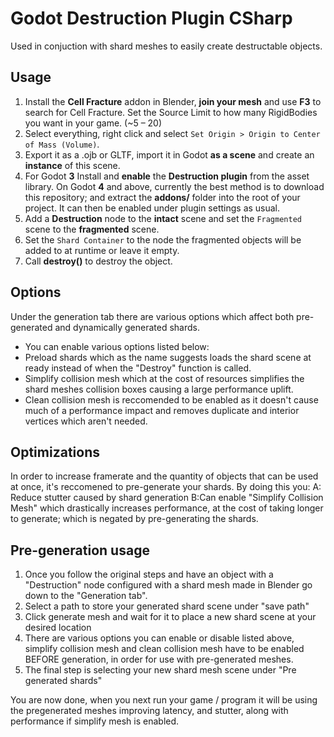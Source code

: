 # Godot Destruction Plugin CSharp

Used in conjuction with shard meshes to easily create destructable objects.

## Usage

1. Install the **Cell Fracture** addon in Blender, **join your mesh** and use **F3** to search for Cell Fracture. Set the Source Limit to how many RigidBodies you want in your game. (\~5 – 20)
2. Select everything, right click and select `Set Origin > Origin to Center of Mass (Volume)`.
3. Export it as a .ojb or GLTF, import it in Godot **as a scene** and create an **instance** of this scene.
4. For Godot **3** Install and **enable** the **Destruction plugin** from the asset library. On Godot **4** and above, currently the best method is to download this repository; and extract the **addons/** folder into the root of your project. It can then be enabled under plugin settings as usual.
5. Add a **Destruction** node to the **intact** scene and set the `Fragmented` scene to the **fragmented** scene.
6. Set the `Shard Container` to the node the fragmented objects will be added to at runtime or leave it empty.
7. Call **destroy()** to destroy the object.

## Options
Under the generation tab there are various options which affect both pre-generated and dynamically generated shards.
* You can enable various options listed below:
* Preload shards which as the name suggests loads the shard scene at ready instead of when the "Destroy" function is called.
* Simplify collision mesh which at the cost of resources simplifies the shard meshes collision boxes causing a large performance uplift.
* Clean collision mesh is reccomended to be enabled as it doesn't cause much of a performance impact and removes duplicate and interior vertices which aren't needed.


## Optimizations

In order to increase framerate and the quantity of objects that can be used at once, it's reccomened to pre-generate your shards.
By doing this you:
A: Reduce stutter caused by shard generation
B:Can enable "Simplify Collision Mesh" which drastically increases performance, at the cost of taking longer to generate; which is negated by pre-generating the shards.

## Pre-generation usage
1. Once you follow the original steps and have an object with a "Destruction" node configured with a shard mesh made in Blender go down to the "Generation tab".
2. Select a path to store your generated shard scene under "save path"
3. Click generate mesh and wait for it to place a new shard scene at your desired location
4. There are various options you can enable or disable listed above, simplify collision mesh and clean collision mesh have to be enabled BEFORE generation, in order for use with pre-generated meshes.
4. The final step is selecting your new shard mesh scene under "Pre generated shards"

You are now done, when you next run your game / program it will be using the pregenerated meshes improving latency, and stutter, along with performance if simplify mesh is enabled.

